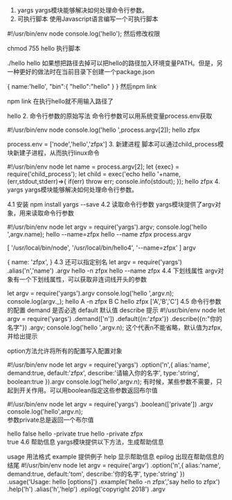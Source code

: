 1. yargs
yargs模块能够解决如何处理命令行参数。
1. 可执行脚本
使用Javascript语言编写一个可执行脚本

#!/usr/bin/env node
console.log('hello');
然后修改权限

chmod 755 hello
执行脚本

./hello
hello
如果想把路径去掉可以把hello的路径加入环境变量PATH。但是，另一种更好的做法时在当前目录下创建一个package.json

{
    name:'hello',
    "bin":{
        "hello":"hello"
    }
}
然后npm link

npm link
在执行hello就不用输入路径了

hello
2. 命令行参数的原始写法
命令行参数可以用系统变量process.env获取

#!/usr/bin/env node
console.log('hello ',process.argv[2]);
hello zfpx

process.env = ['node','hello','zfpx']
3. 新建进程
脚本可以通过child_process模块新建子进程，从而执行linux命令

#!/usr/bin/env node
let name = process.argv[2];
let {exec} = require('child_process');
let child  = exec('echo hello '+name,(err,stdout,stderr)=>{
    if(err) throw err;
    console.info(stdout);
});
hello zfpx
4. yargs
yargs模块能够解决如何处理命令行参数。

4.1 安装
npm install yargs --save
4.2 读取命令行参数
yargs模块提供了argv对象，用来读取命令行参数

#!/usr/bin/env node
let argv = require('yargs').argv;
console.log('hello ',argv.name);
hello --name=zfpx
hello --name zfpx
process.argv

[ '/usr/local/bin/node', '/usr/local/bin/hello4', '--name=zfpx' ]
argv

{
  name: 'zfpx',
}
4.3 还可以指定别名
let argv = require('yargs')
.alias('n','name')
.argv
hello -n zfpx
hello --name zfpx
4.4 下划线属性
argv对象有一个下划线属性，可以获取非连词线开头的参数

let argv = require('yargs').argv
console.log('hello ',argv.n);
console.log(argv._);
hello A -n zfpx B C
hello zfpx ['A','B','C']
4.5 命令行参数的配置
demand 是否必选
default 默认值
describe 提示
#!/usr/bin/env node
let argv = require('yargs')
  .demand(['n'])
  .default({n:'zfpx'})
  .describe({n:"你的名字"})
  .argv;
 console.log('hello ',argv.n); 
这个代表n不能省略，默认值为zfpx,并给出提示

option方法允许将所有的配置写入配置对象

#!/usr/bin/env node
let argv = require('yargs')
.option('n',{
    alias:'name',
    demand:true,
    default:'zfpx',
    describe:'请输入你的名字',
    type:'string',
    boolean:true
}).argv
console.log('hello',argv.n);
有时候，某些参数不需要，只起到开关作用。可以用boolean指定这些参数返回布尔值

#!/usr/bin/env node
let argv = require('yargs')
    .boolean(['private'])
    .argv
console.log('hello',argv.n);    
参数private总是返回一个布尔值

hello 
false
hello -private
true
hello -private zfpx   
true
4.6 帮助信息
yargs模块提供以下方法，生成帮助信息

usage 用法格式
example 提供例子
help 显示帮助信息
epilog 出现在帮助信息的结尾
#!/usr/bin/env node
let argv = require('argv')
  .option('n',{
      alias:'name',
      demand:true,
      default:'tom',
      describe:'你的名字',
      type:'string'
  })
  .usage('Usage: hello [options]')
  .example('hello -n zfpx','say hello to zfpx')
  .help('h')
  .alias('h','help')
  .epilog('copyright 2018')
  .argv
